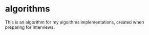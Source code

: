 # algorithms
This is an algorithm for my algoithms implementations, created when preparing for interviews.
